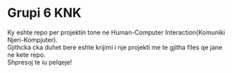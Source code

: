 # Grupi 6 KNK

Ky eshte repo per projektin tone ne Human-Computer Interaction(Komuniki Njeri-Kompjuter).   
Gjithcka cka duhet bere eshte krijimi i nje projekti me te gjitha files qe jane ne kete repo.  
Shpresoj te iu pelqeje!

